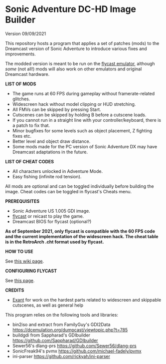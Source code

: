 # Sonic Adventure DC-HD Image Builder

Version 09/09/2021

This repository hosts a program that applies a set of patches (mods) to the Dreamcast version of Sonic Adventure to introduce various fixes and improvements.

The modded version is meant to be run on the [flycast emulator](https://flyinghead.github.io/flycast-builds), although *some* (not all!) mods will also work on other emulators and original Dreamcast hardware.

**LIST OF MODS**

- The game runs at 60 FPS during gameplay without framerate-related glitches.
- Widescreen hack without model clipping or HUD stretching.
- All FMVs can be skipped by pressing Start.
- Cutscenes can be skipped by holding B before a cutscene loads.
- If you cannot run in a straight line with your controller/keyboard, there is a patch to fix that.
- Minor bugfixes for some levels such as object placement, Z fighting fixes etc.
- Better level and object draw distance.
- Some mods made for the PC version of Sonic Adventure DX may have Dreamcast adaptations in the future.

**LIST OF CHEAT CODES**
- All characters unlocked in Adventure Mode.
- Easy fishing (infinite rod tension).


All mods are optional and can be toggled individually before building the image. Cheat codes can be toggled in flycast's Cheats menu.


**PREREQUISITES**

- Sonic Adventure US 1.005 GDI image.
- [flycast](https://flyinghead.github.io/flycast-builds/) or reicast to play the game.
- Dreamcast BIOS for flycast (optional?)

**As of September 2021, only flycast is compatible with the 60 FPS code and the current implementation of the widescreen hack. The cheat table is in the RetroArch .cht format used by flycast.**

**HOW TO USE**

See [this wiki page](https://github.com/PiKeyAr/sa1-dc-hd/wiki/Using-Sonic-Adventure-Image-Builder).

**CONFIGURING FLYCAST**

See [this page](https://github.com/PiKeyAr/sa1-dc-hd/wiki/Configuring-flycast-for-the-modded-image).

**CREDITS**

- [Exant](https://github.com/Exant64) for work on the hardest parts related to widescreen and skippable cutscenes, as well as general help

This program relies on the following tools and libraries:
- bin2iso and extract from FamilyGuy's GDI2Data https://dcemulation.org/dumpcast/viewtopic.php?t=785
- buildgdi from Sappharad's GDIbuilder https://github.com/Sappharad/GDIbuilder
- Sewer56's dlang-prs https://github.com/Sewer56/dlang-prs
- SonicFreak94's pvmx https://github.com/michael-fadely/pvmx
- ini-parser https://github.com/rickyah/ini-parser

